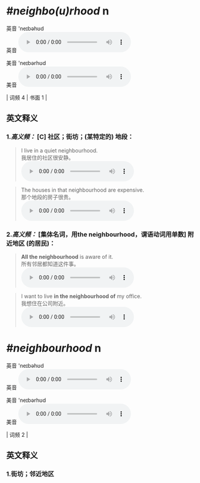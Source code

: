 # ***\#neighbo(u)rhood*** n
英音 'neɪbəhʊd  
英音
<audio src="./media/neighborhood-B.aac" controls="controls"></audio>

美音 'neɪbərhʊd  
美音
<audio src="./media/neighbo(u)rhood.aac" controls="controls"></audio>



| 词频 4 | 书面 1 |  

英文释义
---
### 1.*高义频：* **[C] 社区；街坊；(某特定的) 地段：**  

 > I live in a quiet neighbourhood.   
 > 我居住的社区很安静。    
<audio src="./media/neighbo(u)rhood-1.aac" controls="controls"></audio>

 > The houses in that neighbourhood are expensive.   
 > 那个地段的房子很贵。    
<audio src="./media/neighbo(u)rhood-2.aac" controls="controls"></audio>

### 2.*高义频：* **[集体名词，用the neighbourhood，谓语动词用单数] 附近地区 (的居民)：**  

 > **All the neighbourhood** is aware of it.   
 > 所有邻居都知道这件事。    
<audio src="./media/neighbo(u)rhood-3.aac" controls="controls"></audio>

 > I want to live **in the neighbourhood of** my office.   
 > 我想住在公司附近。    
<audio src="./media/neighbo(u)rhood-4.aac" controls="controls"></audio>


# ***\#neighbourhood*** n
英音 'neɪbəhʊd  
英音
<audio src="./media/neighbourhood1.aac" controls="controls"></audio>

美音 'neɪbərhʊd  
美音
<audio src="./media/neighbourhood2.aac" controls="controls"></audio>



| 词频 2 |  

英文释义
---
### 1.**街坊；邻近地区**  


